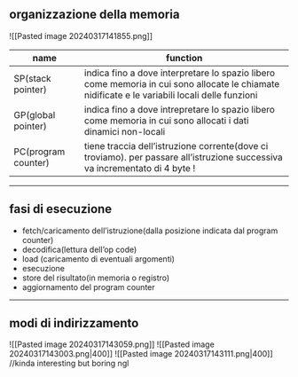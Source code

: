 ## organizzazione della memoria
![[Pasted image 20240317141855.png]]

| name                | function                                                                                                                                       |
| ------------------- | ---------------------------------------------------------------------------------------------------------------------------------------------- |
| SP(stack pointer)   | indica fino a dove interpretare lo spazio libero come memoria in cui sono allocate le chiamate nidificate e le variabili locali delle funzioni |
| GP(global pointer)  | indica fino a dove intrepretare lo spazio libero come memoria in cui sono allocati i dati dinamici non-locali                                  |
| PC(program counter) | tiene traccia dell’istruzione corrente(dove ci troviamo). per passare all’istruzione successiva va incrementato di 4 byte !                    |

***
## fasi di esecuzione
- fetch/caricamento dell’istruzione(dalla posizione indicata dal program counter)
- decodifica(lettura dell’op code)
- load (caricamento di eventuali argomenti)
- esecuzione
- store del risultato(in memoria o registro)
- aggiornamento del program counter

***
## modi di indirizzamento
![[Pasted image 20240317143059.png]]
![[Pasted image 20240317143003.png|400]]
![[Pasted image 20240317143111.png|400]]
//kinda interesting but boring ngl